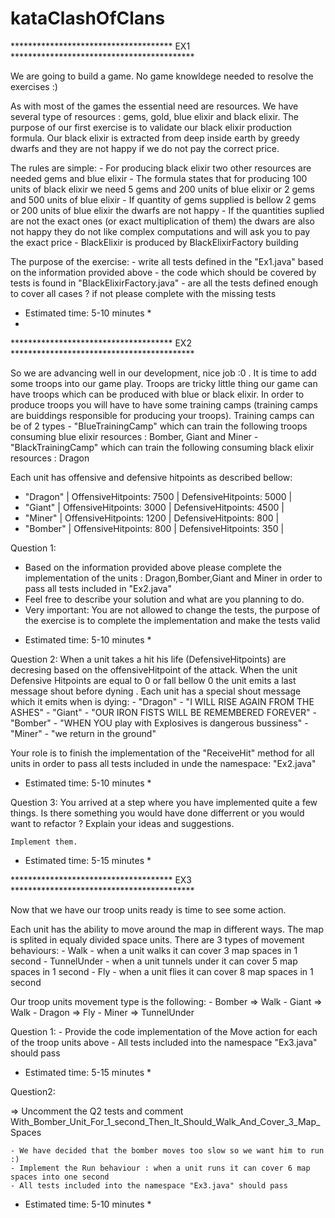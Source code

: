 # kataClashOfClans

*************************************  EX1  ******************************************

We are going to build a game. No game knowldege needed to resolve the exercises :)

As with most of the games the essential need are resources.
We have several type of resources : gems, gold, blue elixir and black elixir.
The purpose of our first exercise is to validate our black elixir production formula. 
Our black elixir is extracted from
deep inside earth by greedy dwarfs and they are not happy if we do not pay the correct price.

The rules are simple:
	- For producing black elixir two other resources are needed gems and blue elixir
	- The formula states that for producing 100 units of black elixir we need 5 gems and 200 units  of blue elixir
	  or 2 gems and 500 units of blue elixir
	- If quantity of gems supplied is bellow 2 gems or 200 units of blue elixir the dwarfs are not happy 
	- If the quantities suplied are not the exact ones (or exact multiplication of them) the dwars are also not happy they 
	do not like complex computations and will ask you to pay the exact price
	- BlackElixir is produced by BlackElixirFactory building

The purpose of the exercise:
	- write all tests defined in the "Ex1.java" based on the information provided above 
	- the code which should be covered by tests is found in "BlackElixirFactory.java"
	- are all the tests defined enough to cover all cases ?  if not please complete with the missing tests

* Estimated time: 5-10 minutes *
* 
*************************************  EX2  ******************************************

So we are advancing well in our development, nice job :0 . It is time to add some troops into our game play.
Troops are tricky little thing our game can have troops which can be produced with blue or black elixir.
In order to produce troops you will have to have some training camps (training camps are buiddings responsible for producing your troops).
Training camps can be of 2 types 
	- "BlueTrainingCamp" which can train the following troops consuming blue elixir resources : Bomber, Giant and Miner
	- "BlackTrainingCamp" which can train the following consuming black elixir resources : Dragon
	
Each unit has offensive and defensive hitpoints as described bellow:
 - "Dragon" | OffensiveHitpoints: 7500 | DefensiveHitpoints: 5000 |
 - "Giant"  | OffensiveHitpoints: 3000 | DefensiveHitpoints: 4500 |
 - "Miner"  | OffensiveHitpoints: 1200 | DefensiveHitpoints:  800 |
 - "Bomber" | OffensiveHitpoints:  800 | DefensiveHitpoints:  350 |


 Question 1:
  - Based on the information provided above please complete the implementation of the units : Dragon,Bomber,Giant and Miner
  in order to pass all tests included in  "Ex2.java"
  - Feel free to describe your solution and what are you planning to do.
  - Very important: You are not allowed to change the tests, the purpose of the exercise is to complete the implementation and 
  make the tests valid
 
 * Estimated time: 5-10 minutes *

 Question 2:
	When a unit takes a hit his life (DefensiveHitpoints) are decresing based on the offensiveHitpoint of the attack.
	When the unit Defensive Hitpoints are equal to 0 or fall bellow 0 the unit emits a last message shout before dyning .
	Each unit has a special shout message which it emits when is dying:
	  - "Dragon" - "I WILL RISE AGAIN FROM THE ASHES"
	  - "Giant"  - "OUR IRON FISTS WILL BE REMEMBERED FOREVER"
	  - "Bomber" - "WHEN YOU play with Explosives is dangerous bussiness"
	  - "Miner"  - "we return in the ground"
  
  Your role is to finish the implementation of the "ReceiveHit" method for all units in order to pass all tests 
  included in unde the namespace: "Ex2.java"
    
 * Estimated time: 5-10 minutes *

 Question 3:
	You arrived at a step where you have implemented quite a few things. Is there something you would have done differrent or you would want to
	refactor ? Explain your ideas and suggestions.

	Implement them.

 * Estimated time: 5-15 minutes *

*************************************  EX3  ******************************************

Now that we have our troop units ready is time to see some action.

Each unit has the ability to move around the map in different ways.
The map is splited in equaly divided space units.
There are 3 types of movement behaviours:
	- Walk - when a unit walks it can cover 3 map spaces in 1 second
	- TunnelUnder - when a unit tunnels under it can cover 5 map spaces in 1 second
	- Fly - when a unit flies it can cover 8 map spaces in 1 second

Our troop units movement type is the following:
	- Bomber => Walk
	- Giant  => Walk
	- Dragon => Fly
	- Miner  => TunnelUnder

Question 1:
    - Provide the code implementation of the Move action for each of the troop units above
	- All tests included into the namespace "Ex3.java" should pass

* Estimated time: 5-15 minutes *

Question2: 

=> Uncomment the Q2 tests and comment With_Bomber_Unit_For_1_second_Then_It_Should_Walk_And_Cover_3_Map_Spaces

	- We have decided that the bomber moves too slow so we want him to run :)
	- Implement the Run behaviour : when a unit runs it can cover 6 map spaces into one second
	- All tests included into the namespace "Ex3.java" should pass

* Estimated time: 5-10 minutes *


